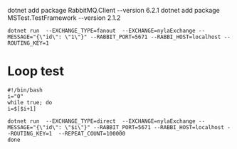 dotnet add package RabbitMQ.Client --version 6.2.1
dotnet add package MSTest.TestFramework --version 2.1.2


```shell
dotnet run  --EXCHANGE_TYPE=fanout  --EXCHANGE=nylaExchange --MESSAGE="{\"id\": \"1\"}" --RABBIT_PORT=5671 --RABBI_HOST=localhost --ROUTING_KEY=1
```



# Loop test

```shell
#!/bin/bash
i="0"
while true; do
i=$[$i+1]

dotnet run  --EXCHANGE_TYPE=direct  --EXCHANGE=nylaExchange --MESSAGE="{\"id\": \"$i\"}" --RABBIT_PORT=5671 --RABBI_HOST=localhost --ROUTING_KEY=1  --REPEAT_COUNT=100000
done
```

